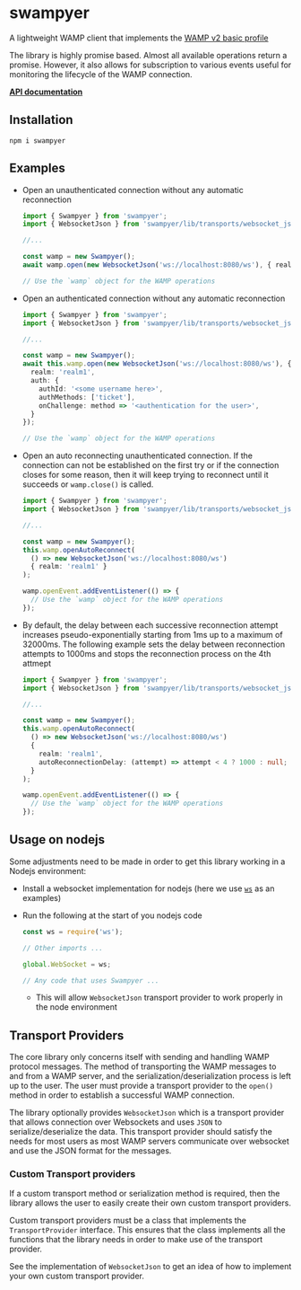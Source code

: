 # swampyer

A lightweight WAMP client that implements the [WAMP v2 basic profile](https://wamp-proto.org/_static/gen/wamp_latest.html)

The library is highly promise based. Almost all available operations return a promise. However, it also allows for subscription to various events useful for monitoring the lifecycle of the WAMP connection.

**[API documentation](docs/modules.md)**

## Installation

```
npm i swampyer
```

## Examples

- Open an unauthenticated connection without any automatic reconnection

  ```ts
  import { Swampyer } from 'swampyer';
  import { WebsocketJson } from 'swampyer/lib/transports/websocket_json';

  //...

  const wamp = new Swampyer();
  await wamp.open(new WebsocketJson('ws://localhost:8080/ws'), { realm: 'realm1' });

  // Use the `wamp` object for the WAMP operations
  ```
- Open an authenticated connection without any automatic reconnection

  ```ts
  import { Swampyer } from 'swampyer';
  import { WebsocketJson } from 'swampyer/lib/transports/websocket_json';

  //...

  const wamp = new Swampyer();
  await this.wamp.open(new WebsocketJson('ws://localhost:8080/ws'), {
    realm: 'realm1',
    auth: {
      authId: '<some username here>',
      authMethods: ['ticket'],
      onChallenge: method => '<authentication for the user>',
    }
  });

  // Use the `wamp` object for the WAMP operations
  ```
- Open an auto reconnecting unauthenticated connection. If the connection can not be established on the first try or if the connection closes for some reason, then it will keep trying to reconnect until it succeeds or `wamp.close()` is called. 

  ```ts
  import { Swampyer } from 'swampyer';
  import { WebsocketJson } from 'swampyer/lib/transports/websocket_json';

  //...

  const wamp = new Swampyer();
  this.wamp.openAutoReconnect(
    () => new WebsocketJson('ws://localhost:8080/ws')
    { realm: 'realm1' }
  );

  wamp.openEvent.addEventListener(() => {
    // Use the `wamp` object for the WAMP operations
  });
  ```

- By default, the delay between each successive reconnection attempt increases pseudo-exponentially starting from 1ms up to a maximum of 32000ms. The following example sets the delay between reconnection attempts to 1000ms and stops the reconnection process on the 4th attmept

  ```ts
  import { Swampyer } from 'swampyer';
  import { WebsocketJson } from 'swampyer/lib/transports/websocket_json';

  //...

  const wamp = new Swampyer();
  this.wamp.openAutoReconnect(
    () => new WebsocketJson('ws://localhost:8080/ws')
    {
      realm: 'realm1',
      autoReconnectionDelay: (attempt) => attempt < 4 ? 1000 : null;
    }
  );

  wamp.openEvent.addEventListener(() => {
    // Use the `wamp` object for the WAMP operations
  });
  ```

## Usage on nodejs

Some adjustments need to be made in order to get this library working in a Nodejs environment:
- Install a websocket implementation for nodejs (here we use [`ws`](https://www.npmjs.com/package/ws) as an examples)
- Run the following at the start of you nodejs code

  ```js
  const ws = require('ws');

  // Other imports ...

  global.WebSocket = ws;

  // Any code that uses Swampyer ...
  ```

  - This will allow `WebsocketJson` transport provider to work properly in the node environment

## Transport Providers

The core library only concerns itself with sending and handling WAMP protocol messages. The method of transporting the WAMP messages to and from a WAMP server, and the serialization/deserialization process is left up to the user. The user must provide a transport provider to the `open()` method in order to establish a successful WAMP connection.

The library optionally provides `WebsocketJson` which is a transport provider that allows connection over Websockets and uses `JSON` to serialize/deserialize the data. This transport provider should satisfy the needs for most users as most WAMP servers communicate over websocket and use the JSON format for the messages.

### Custom Transport providers

If a custom transport method or serialization method is required, then the library allows the user to easily create their own custom transport providers.

Custom transport providers must be a class that implements the `TransportProvider` interface. This ensures that the class implements all the functions that the library needs in order to make use of the transport provider.

See the implementation of `WebsocketJson` to get an idea of how to implement your own custom transport provider.
